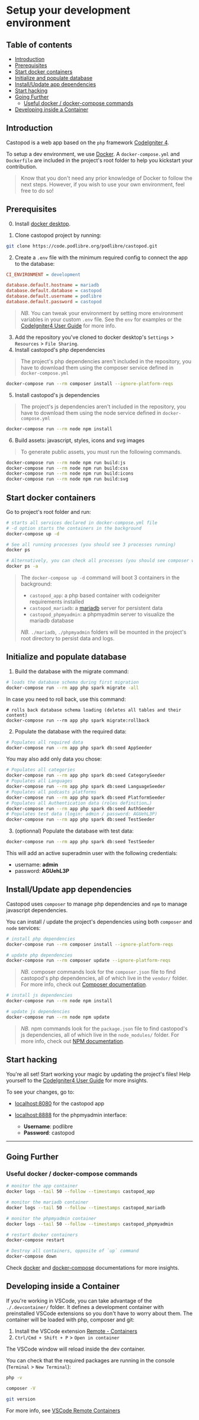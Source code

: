 # Setup your development environment <!-- omit in toc -->

## Table of contents <!-- omit in toc -->

- [Introduction](#introduction)
- [Prerequisites](#prerequisites)
- [Start docker containers](#start-docker-containers)
- [Initialize and populate database](#initialize-and-populate-database)
- [Install/Update app dependencies](#installupdate-app-dependencies)
- [Start hacking](#start-hacking)
- [Going Further](#going-further)
  - [Useful docker / docker-compose commands](#useful-docker--docker-compose-commands)
- [Developing inside a Container](#developing-inside-a-container)

## Introduction

Castopod is a web app based on the `php` framework [CodeIgniter 4](https://codeigniter.com).

To setup a dev environment, we use [Docker](https://www.docker.com/). A `docker-compose.yml` and `Dockerfile` are included in the project's root folder to help you kickstart your contribution.

> Know that you don't need any prior knowledge of Docker to follow the next steps. However, if you wish to use your own environment, feel free to do so!

## Prerequisites

0. Install [docker desktop](https://www.docker.com/products/docker-desktop).

1. Clone castopod project by running:

```bash
git clone https://code.podlibre.org/podlibre/castopod.git
```

2. Create a `.env` file with the minimum required config to connect the app to the database:

```ini
CI_ENVIRONMENT = development

database.default.hostname = mariadb
database.default.database = castopod
database.default.username = podlibre
database.default.password = castopod
```

> _NB._ You can tweak your environment by setting more environment variables in your custom `.env` file. See the `env` for examples or the [CodeIgniter4 User Guide](https://codeigniter.com/user_guide/index.html) for more info.

3. Add the repository you've cloned to docker desktop's `Settings` > `Resources` > `File Sharing`.
4. Install castopod's php dependencies

> The project's php dependencies aren't included in the repository, you have to download them using the composer service defined in `docker-compose.yml`

```bash
docker-compose run --rm composer install --ignore-platform-reqs
```

5. Install castopod's js dependencies

> The project's js dependencies aren't included in the repository, you have to download them using the node service defined in `docker-compose.yml`

```bash
docker-compose run --rm node npm install
```

6. Build assets: javascript, styles, icons and svg images

> To generate public assets, you must run the following commands.

```bash
docker-compose run --rm node npm run build:js
docker-compose run --rm node npm run build:css
docker-compose run --rm node npm run build:icons
docker-compose run --rm node npm run build:svg
```

## Start docker containers

Go to project's root folder and run:

```bash
# starts all services declared in docker-compose.yml file
# -d option starts the containers in the background
docker-compose up -d

# See all running processes (you should see 3 processes running)
docker ps

# Alternatively, you can check all processes (you should see composer with an Exited status)
docker ps -a
```

> The `docker-compose up -d` command will boot 3 containers in the background:
>
> - `castopod_app`: a php based container with codeigniter requirements installed
> - `castopod_mariadb`: a [mariadb](https://mariadb.org/) server for persistent data
> - `castopod_phpmyadmin`: a phpmyadmin server to visualize the mariadb database
>
> _NB._ `./mariadb`, `./phpmyadmin` folders will be mounted in the project's root directory to persist data and logs.

## Initialize and populate database

1. Build the database with the migrate command:

```bash
# loads the database schema during first migration
docker-compose run --rm app php spark migrate -all
```

In case you need to roll back, use this command:

```
# rolls back database schema loading (deletes all tables and their content)
docker-compose run --rm app php spark migrate:rollback
```

2. Populate the database with the required data:

```bash
# Populates all required data
docker-compose run --rm app php spark db:seed AppSeeder
```

You may also add only data you chose:

```bash
# Populates all categories
docker-compose run --rm app php spark db:seed CategorySeeder
# Populates all Languages
docker-compose run --rm app php spark db:seed LanguageSeeder
# Populates all podcasts platforms
docker-compose run --rm app php spark db:seed PlatformSeeder
# Populates all Authentication data (roles definition…)
docker-compose run --rm app php spark db:seed AuthSeeder
# Populates test data (login: admin / password: AGUehL3P)
docker-compose run --rm app php spark db:seed TestSeeder
```

3. (optionnal) Populate the database with test data:

```bash
docker-compose run --rm app php spark db:seed TestSeeder
```

This will add an active superadmin user with the following credentials:

- username: **admin**
- password: **AGUehL3P**

## Install/Update app dependencies

Castopod uses `composer` to manage php dependencies and `npm` to manage javascript dependencies.

You can install / update the project's dependencies using both `composer` and `node` services:

```bash
# install php dependencies
docker-compose run --rm composer install --ignore-platform-reqs

# update php dependencies
docker-compose run --rm composer update --ignore-platform-reqs
```

> _NB._ composer commands look for the `composer.json` file to find castopod's php dependencies, all of which live in the `vendor/` folder. For more info, check out [Composer documentation](https://getcomposer.org/doc/).

```bash
# install js dependencies
docker-compose run --rm node npm install

# update js dependencies
docker-compose run --rm node npm update
```

> _NB._ npm commands look for the `package.json` file to find castopod's js dependencies, all of which live in the `node_modules/` folder. For more info, check out [NPM documentation](https://docs.npmjs.com/).

## Start hacking

You're all set! Start working your magic by updating the project's files! Help yourself to the [CodeIgniter4 User Guide](https://codeigniter.com/user_guide/index.html) for more insights.

To see your changes, go to:

- [localhost:8080](http://localhost:8080/) for the castopod app
- [localhost:8888](http://localhost:8888/) for the phpmyadmin interface:

  - **Username**: podlibre
  - **Password**: castopod

---

## Going Further

### Useful docker / docker-compose commands

```bash
# monitor the app container
docker logs --tail 50 --follow --timestamps castopod_app

# monitor the mariadb container
docker logs --tail 50 --follow --timestamps castopod_mariadb

# monitor the phpmyadmin container
docker logs --tail 50 --follow --timestamps castopod_phpmyadmin

# restart docker containers
docker-compose restart

# Destroy all containers, opposite of `up` command
docker-compose down
```

Check [docker](https://docs.docker.com/engine/reference/commandline/docker/) and [docker-compose](https://docs.docker.com/compose/reference/) documentations for more insights.

## Developing inside a Container

If you're working in VSCode, you can take advantage of the `./.devcontainer/` folder. It defines a development container with preinstalled VSCode extensions so you don't have to worry about them. The container will be loaded with php, composer and git:

1. Install the VSCode extension [Remote - Containers](https://marketplace.visualstudio.com/items?itemName=ms-vscode-remote.remote-containers)
2. `Ctrl/Cmd + Shift + P` > `Open in container`

The VSCode window will reload inside the dev container.

You can check that the required packages are running in the console (`Terminal` > `New Terminal`):

```bash
php -v

composer -V

git version
```

For more info, see [VSCode Remote Containers](https://code.visualstudio.com/docs/remote/containers)
